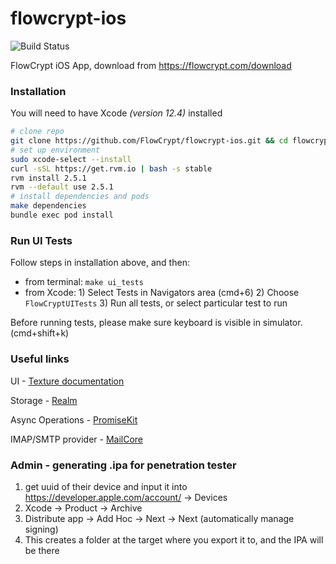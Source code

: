 # flowcrypt-ios

![Build Status](https://flowcrypt.semaphoreci.com/badges/flowcrypt-ios.svg?key=9bd38bf4-4a38-4cb3-b551-38302af1eb07)

FlowCrypt iOS App, download from https://flowcrypt.com/download

### Installation

You will need to have Xcode *(version 12.4)* installed

```sh
# clone repo
git clone https://github.com/FlowCrypt/flowcrypt-ios.git && cd flowcrypt-ios
# set up environment
sudo xcode-select --install
curl -sSL https://get.rvm.io | bash -s stable
rvm install 2.5.1
rvm --default use 2.5.1
# install dependencies and pods
make dependencies
bundle exec pod install
```

### Run UI Tests

Follow steps in installation above, and then:
 - from terminal: `make ui_tests`
 - from Xcode:  1) Select Tests in Navigators area (cmd+6) 2) Choose `FlowCryptUITests` 3) Run all tests, or select particular test to run

Before running tests, please make sure keyboard is visible in simulator. (cmd+shift+k)

### Useful links

UI - [Texture documentation](https://texturegroup.org/docs/getting-started.html)

Storage - [Realm](https://github.com/realm)

Async Operations - [PromiseKit](https://github.com/mxcl/PromiseKit)

IMAP/SMTP provider - [MailCore](https://github.com/MailCore/mailcore2)

### Admin - generating .ipa for penetration tester

1) get uuid of their device and input it into https://developer.apple.com/account/ -> Devices
2) Xcode -> Product -> Archive
3) Distribute app -> Add Hoc -> Next -> Next (automatically manage signing)
4) This creates a folder at the target where you export it to, and the IPA will be there
